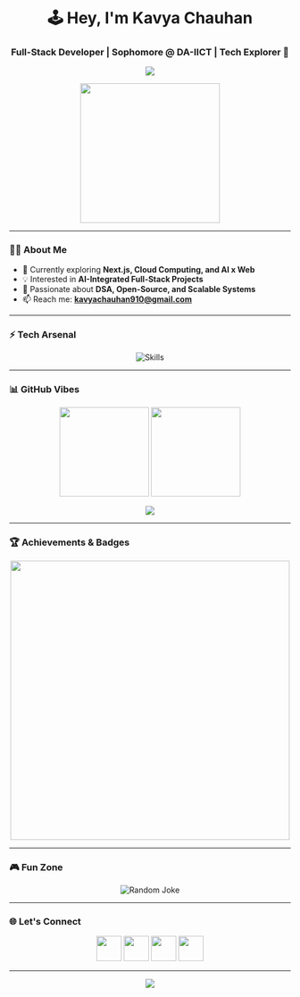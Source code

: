 <h1 align="center">🕹️ Hey, I'm Kavya Chauhan</h1>
<h3 align="center">Full-Stack Developer | Sophomore @ DA-IICT | Tech Explorer 🚀</h3>

<p align="center">
  <img src="https://capsule-render.vercel.app/api?type=rect&color=0:6A11CB,100:2575FC&height=2"/>
</p>

<div align="center">
  <img src="https://media.giphy.com/media/qgQUggAC3Pfv687qPC/giphy.gif" width="250"/>
</div>

---

### 🧑‍💻 About Me
- 🌱 Currently exploring **Next.js, Cloud Computing, and AI x Web**
- 💡 Interested in **AI-Integrated Full-Stack Projects**
- 🎯 Passionate about **DSA, Open-Source, and Scalable Systems**
- 📫 Reach me: **kavyachauhan910@gmail.com**

---

### ⚡ Tech Arsenal
<div align="center">
  
![Skills](https://skillicons.dev/icons?i=html,css,js,react,nextjs,nodejs,express,mysql,mongodb,python,bootstrap,tailwind,git,github,vscode,c,cpp,figma&theme=dark)

</div>

---

### 📊 GitHub Vibes
<div align="center">
  <img src="https://github-readme-stats.vercel.app/api?username=kavya020805&show_icons=true&theme=tokyonight&hide_border=true" height="160"/>
  <img src="https://github-readme-streak-stats.herokuapp.com/?user=kavya020805&theme=tokyonight&hide_border=true" height="160"/>
</div>

<p align="center">
  <img src="https://github-readme-activity-graph.vercel.app/graph?username=kavya020805&theme=tokyo-night&hide_border=true"/>
</p>

---

### 🏆 Achievements & Badges
<p align="center">
  <a href="https://holopin.io/@kavya020805">
    <img src="https://holopin.me/kavya020805" width="500"/>
  </a>
</p>

---

### 🎮 Fun Zone
<p align="center">
  <img src="https://readme-jokes.vercel.app/api?theme=tokyonight&hideBorder=true" alt="Random Joke" />
</p>

---

### 🌐 Let's Connect
<p align="center">
  <a href="https://linkedin.com/in/kavya020805"><img src="https://skillicons.dev/icons?i=linkedin" width="45"/></a>
  <a href="https://instagram.com/kavyachauhan_13"><img src="https://skillicons.dev/icons?i=instagram" width="45"/></a>
  <a href="https://www.hackerrank.com/h202301116"><img src="https://skillicons.dev/icons?i=hackerrank" width="45"/></a>
  <a href="mailto:kavyachauhan910@gmail.com"><img src="https://skillicons.dev/icons?i=gmail" width="45"/></a>
</p>

---

<div align="center">
  <img src="https://capsule-render.vercel.app/api?type=waving&color=0:6A11CB,100:2575FC&height=120&section=footer"/>
</div>
